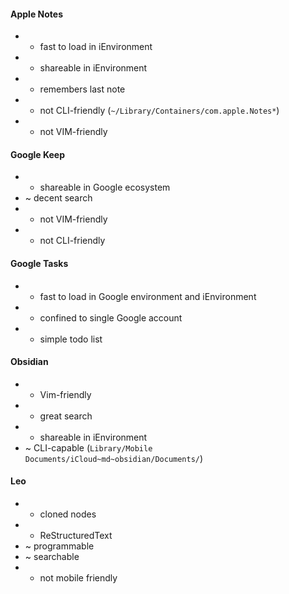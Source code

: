 #### Apple Notes
* + fast to load in iEnvironment
* + shareable in iEnvironment
* + remembers last note
* - not CLI-friendly (`~/Library/Containers/com.apple.Notes*`)
* - not VIM-friendly

#### Google Keep
* + shareable in Google ecosystem
* ~ decent search
* - not VIM-friendly
* - not CLI-friendly

#### Google Tasks
* + fast to load in Google environment and iEnvironment
* - confined to single Google account
* - simple todo list
#### Obsidian
* + Vim-friendly
* + great search
* + shareable in iEnvironment
* ~ CLI-capable (`Library/Mobile Documents/iCloud~md~obsidian/Documents/`)

#### Leo
+ + cloned nodes
+ + ReStructuredText
+ ~ programmable
+ ~ searchable
+ - not mobile friendly